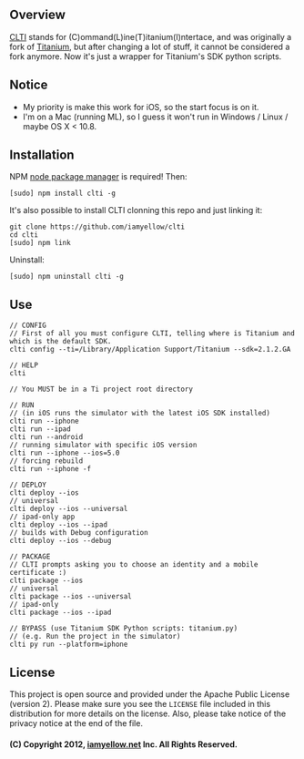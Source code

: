 ## Overview

[CLTI](https://github.com/iamyellow/clti) stands for (C)ommand(L)ine(T)itanium(I)ntertace, and was originally a fork of [Titanium](https://github.com/appcelerator/titanium), but after changing a lot of stuff, it cannot be considered a fork anymore. Now it's just a wrapper for Titanium's SDK python scripts.

## Notice

- My priority is make this work for iOS, so the start focus is on it.
- I'm on a Mac (running ML), so I guess it won't run in Windows / Linux / maybe OS X < 10.8.

## Installation

NPM [node package manager](http://npmjs.org) is required! Then:
	
	[sudo] npm install clti -g

It's also possible to install CLTI clonning this repo and just linking it:

	git clone https://github.com/iamyellow/clti
	cd clti
	[sudo] npm link

Uninstall:

	[sudo] npm uninstall clti -g

## Use

	// CONFIG
	// First of all you must configure CLTI, telling where is Titanium and which is the default SDK.
	clti config --ti=/Library/Application Support/Titanium --sdk=2.1.2.GA

	// HELP
	clti 

	// You MUST be in a Ti project root directory

	// RUN
	// (in iOS runs the simulator with the latest iOS SDK installed)
	clti run --iphone
	clti run --ipad
	clti run --android
	// running simulator with specific iOS version
	clti run --iphone --ios=5.0
	// forcing rebuild
	clti run --iphone -f

	// DEPLOY
	clti deploy --ios
	// universal
	clti deploy --ios --universal
	// ipad-only app
	clti deploy --ios --ipad
	// builds with Debug configuration
	clti deploy --ios --debug

	// PACKAGE
	// CLTI prompts asking you to choose an identity and a mobile certificate :)
	clti package --ios 
	// universal
	clti package --ios --universal
	// ipad-only
	clti package --ios --ipad

	// BYPASS (use Titanium SDK Python scripts: titanium.py)
	// (e.g. Run the project in the simulator)
	clti py run --platform=iphone

## License

This project is open source and provided under the Apache Public License (version 2). Please make sure you see the `LICENSE` file
included in this distribution for more details on the license.  Also, please take notice of the privacy notice at the end of the file.

#### (C) Copyright 2012, [iamyellow.net](http://iamyellow.net) Inc. All Rights Reserved.